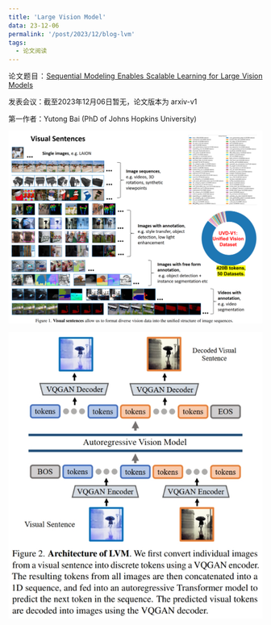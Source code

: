 ```yaml
---
title: 'Large Vision Model'
data: 23-12-06
permalink: '/post/2023/12/blog-lvm'
tags:
  - 论文阅读
---
```


<p style="text-align:justify; text-justify:inter-ideograph;"> 论文题目：<a href="https://arxiv.org/abs/2312.00785" target="_blank" title="LVM">Sequential Modeling Enables Scalable Learning for Large Vision Models</a></p>

<p style="text-align:justify; text-justify:inter-ideograph;">发表会议：截至2023年12月06日暂无，论文版本为 arxiv-v1</p>

<p style="text-align:justify; text-justify:inter-ideograph;">第一作者：Yutong Bai (PhD of Johns Hopkins University)</p>

![LVM dataset](/images/paper_LVM_dataset.png)

![LVM architecture](/images/paper_LVM_architecture.png)
